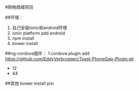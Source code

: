 #购物商城项目

##环境：
1. 自己安装Ionic和android环境
2. ionic platform add android
3. npm install
4. bower install



##ng-cordova插件：
1.cordova plugin add https://github.com/EddyVerbruggen/Toast-PhoneGap-Plugin.git
- 12
- 44

##其他
bower install pixi